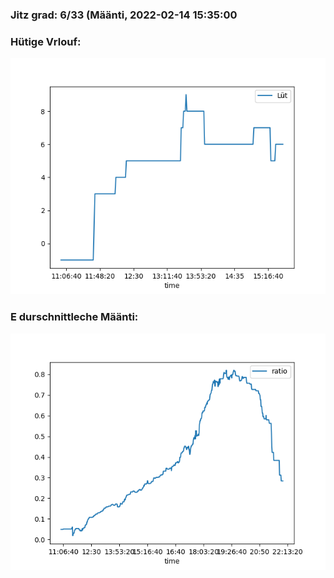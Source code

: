 ### Jitz grad: 6/33 (Määnti, 2022-02-14 15:35:00

### Hütige Vrlouf:
![Graph](Today.png)

### E durschnittleche Määnti:
![Graph](Määnti.png)